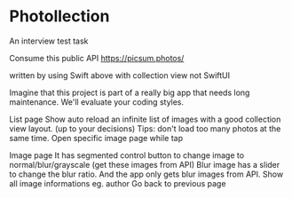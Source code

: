 # Photollection
An interview test task

Consume this public API https://picsum.photos/

written by using Swift above with collection view not SwiftUI

Imagine that this project is part of a really big app that needs long maintenance. We'll evaluate your coding styles.

List page
Show auto reload an infinite list of images with a good collection view layout. (up to your decisions) Tips: don't load too many photos at the same time.
Open specific image page while tap

Image page
It has segmented control button to change image to normal/blur/grayscale (get these images from API)
Blur image has a slider to change the blur ratio. And the app only gets blur images from API.
Show all image informations eg. author
Go back to previous page
